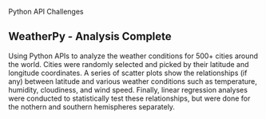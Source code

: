 Python API Challenges

## WeatherPy - Analysis Complete

Using Python APIs to analyze the weather conditions for 500+ cities around the world. Cities were randomly selected and picked by their latitude and longitude coordinates. A series of scatter plots show the relationships (if any) between latitude and various weather conditions such as temperature, humidity, cloudiness, and wind speed. Finally, linear regression analyses were conducted to statistically test these relationships, but were done for the nothern and southern hemispheres separately.

